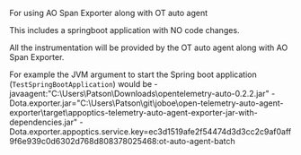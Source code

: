 For using AO Span Exporter along with OT auto agent

This includes a springboot application with NO code changes. 

All the instrumentation will be provided by the OT auto agent along with AO Span Exporter.

For example the JVM argument to start the Spring boot application (`TestSpringBootApplication`) would be
-javaagent:"C:\Users\Patson\Downloads\opentelemetry-auto-0.2.2.jar" -Dota.exporter.jar="C:\Users\Patson\git\joboe\open-telemetry-auto-agent-exporter\target\appoptics-telemetry-auto-agent-exporter-jar-with-dependencies.jar" -Dota.exporter.appoptics.service.key=ec3d1519afe2f54474d3d3cc2c9af0aff9f6e939c0d6302d768d808378025468:ot-auto-agent-batch









